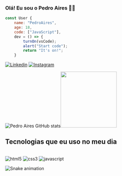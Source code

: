 
### Olá! Eu sou o Pedro Aires 🧔🏻

```js
const User {
    name: "PedroAires",
    age: 18, 
    code: ["JavaScript"],
    dev = () => {
        turnOn(vsCode);
        alert("Start code");
        return "It's on!";
    }
```

[![Linkedin](https://img.shields.io/badge/LinkedIn-0077B5?style=for-the-badge&logo=linkedin&logoColor=white)](https://www.linkedin.com/in/pedro-aires-8b70a1265/) [![Instagram](https://img.shields.io/badge/Instagram-E4405F?style=for-the-badge&logo=instagram&logoColor=white)](https://instagram.com/___.aires/)

![Pedro Aires GitHub stats](https://github-readme-stats.vercel.app/api?username=PedroAiires&show_icons=true&theme=merko)<img height="180em" src="https://github-readme-stats.vercel.app/api/top-langs/?username=PedroAiires&layout=compact&langs_count=7&theme=midnight-purple"/>

## Tecnologias que eu uso no meu dia

<div style="display: inline_block"><br/>
    <img aling="center" alt="html5"  src="https://img.shields.io/badge/HTML5-E34F26?style=for-the-badge&logo=html5&logoColor=white" />
    <img aling="center" alt="css3"  src="https://img.shields.io/badge/CSS3-1572B6?style=for-the-badge&logo=css3&logoColor=white" />
    <img aling="center" alt="javascript"  src="https://img.shields.io/badge/JavaScript-323330?style=for-the-badge&logo=javascript&logoColor=F7DF1E" />
</div>

![Snake animation](https://github.com/PedroAiires/PedroAiires/blob/output/github-contribution-grid-snake.svg)
